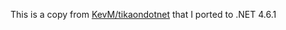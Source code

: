 This is a copy from [KevM/tikaondotnet](https://github.com/KevM/tikaondotnet) that I ported to .NET 4.6.1
